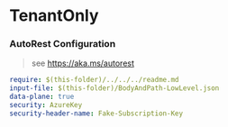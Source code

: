 # TenantOnly
### AutoRest Configuration
> see https://aka.ms/autorest

``` yaml
require: $(this-folder)/../../../readme.md
input-file: $(this-folder)/BodyAndPath-LowLevel.json
data-plane: true
security: AzureKey
security-header-name: Fake-Subscription-Key
```
